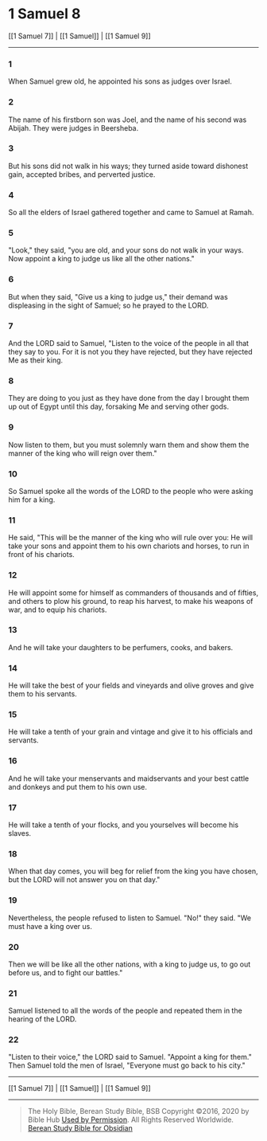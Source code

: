 # 1 Samuel 8

[[1 Samuel 7]] | [[1 Samuel]] | [[1 Samuel 9]]

---

### 1
When Samuel grew old, he appointed his sons as judges over Israel.

### 2
The name of his firstborn son was Joel, and the name of his second was Abijah. They were judges in Beersheba.

### 3
But his sons did not walk in his ways; they turned aside toward dishonest gain, accepted bribes, and perverted justice.

### 4
So all the elders of Israel gathered together and came to Samuel at Ramah.

### 5
"Look," they said, "you are old, and your sons do not walk in your ways. Now appoint a king to judge us like all the other nations."

### 6
But when they said, "Give us a king to judge us," their demand was displeasing in the sight of Samuel; so he prayed to the LORD.

### 7
And the LORD said to Samuel, "Listen to the voice of the people in all that they say to you. For it is not you they have rejected, but they have rejected Me as their king.

### 8
They are doing to you just as they have done from the day I brought them up out of Egypt until this day, forsaking Me and serving other gods.

### 9
Now listen to them, but you must solemnly warn them and show them the manner of the king who will reign over them."

### 10
So Samuel spoke all the words of the LORD to the people who were asking him for a king.

### 11
He said, "This will be the manner of the king who will rule over you: He will take your sons and appoint them to his own chariots and horses, to run in front of his chariots.

### 12
He will appoint some for himself as commanders of thousands and of fifties, and others to plow his ground, to reap his harvest, to make his weapons of war, and to equip his chariots.

### 13
And he will take your daughters to be perfumers, cooks, and bakers.

### 14
He will take the best of your fields and vineyards and olive groves and give them to his servants.

### 15
He will take a tenth of your grain and vintage and give it to his officials and servants.

### 16
And he will take your menservants and maidservants and your best cattle and donkeys and put them to his own use.

### 17
He will take a tenth of your flocks, and you yourselves will become his slaves.

### 18
When that day comes, you will beg for relief from the king you have chosen, but the LORD will not answer you on that day."

### 19
Nevertheless, the people refused to listen to Samuel. "No!" they said. "We must have a king over us.

### 20
Then we will be like all the other nations, with a king to judge us, to go out before us, and to fight our battles."

### 21
Samuel listened to all the words of the people and repeated them in the hearing of the LORD.

### 22
"Listen to their voice," the LORD said to Samuel. "Appoint a king for them." Then Samuel told the men of Israel, "Everyone must go back to his city."

---

[[1 Samuel 7]] | [[1 Samuel]] | [[1 Samuel 9]]

---

> The Holy Bible, Berean Study Bible, BSB
> Copyright &copy;2016, 2020 by Bible Hub
> [Used by Permission](https://berean.bible/terms.htm). All Rights Reserved Worldwide.
> [Berean Study Bible for Obsidian](https://github.com/gapmiss/berean-study-bible-for-obsidian)


